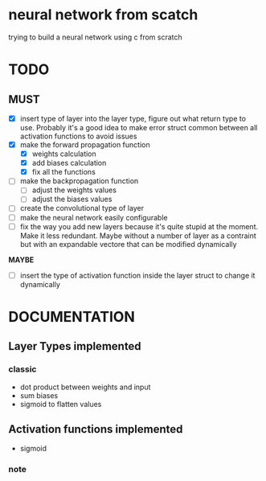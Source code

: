 # neural network from scatch
trying to build a neural network using c from scratch


# TODO
## MUST
- [x] insert type of layer into the layer type, figure out what return type to use. Probably it's a good idea to make error struct common between all activation functions to avoid issues
- [x] make the forward propagation function
    - [x] weights calculation
    - [x] add biases calculation
    - [x] fix all the functions
- [ ] make the backpropagation function
    - [ ] adjust the weights values
    - [ ] adjust the biases values
- [ ] create the convolutional type of layer
- [ ] make the neural network easily configurable
- [ ] fix the way you add new layers because it's quite stupid at the moment. Make it less redundant. Maybe without a number of layer as a contraint but with an expandable vectore that can be modified dynamically

**MAYBE**
- [ ] insert the type of activation function inside the layer struct to change it dynamically

# DOCUMENTATION

## Layer Types implemented
### classic
- dot product between weights and input
- sum biases
- sigmoid to flatten values

## Activation functions implemented
- sigmoid




### note


